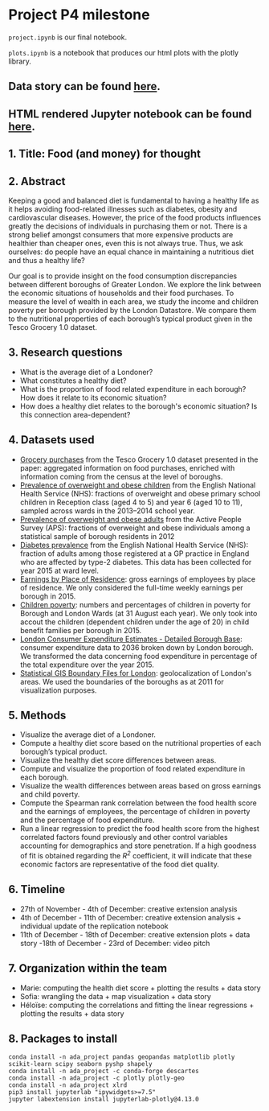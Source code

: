 # Project P4 milestone

```project.ipynb``` is our final notebook.

```plots.ipynb``` is a notebook that produces our html plots with the plotly library.
## Data story can be found [here](https://sofiadandjee.github.io).

## HTML rendered Jupyter notebook can be found [here](https://nbviewer.jupyter.org/github/SofiaDandjee/food_for_thought/blob/main/project.ipynb).

## 1. Title: Food (and money) for thought


## 2. Abstract
Keeping a good and balanced diet is fundamental to having a healthy life as it helps avoiding food-related illnesses such as diabetes, obesity and cardiovascular diseases. However, the price of the food products influences greatly the decisions of individuals in purchasing them or not. There is a strong belief amongst consumers that more expensive products are healthier than cheaper ones, even this is not always true. Thus, we ask ourselves: do people have an equal chance in maintaining a nutritious diet and thus a healthy life?

Our goal is to provide insight on the food consumption discrepancies between different boroughs of Greater London. We explore the link between the economic situations of households and their food purchases. To measure the level of wealth in each area, we study the income and children poverty per borough provided by the London Datastore. We compare them to the nutritional properties of each borough’s typical product given in the Tesco Grocery 1.0 dataset. 


## 3. Research questions
- What is the average diet of a Londoner?
- What constitutes a healthy diet?
- What is the proportion of food related expenditure in each borough? How does it relate to its economic situation?
- How does a healthy diet relates to the borough's economic situation? Is this connection area-dependent?


## 4. Datasets used
- [Grocery purchases](https://figshare.com/articles/dataset/Area-level_grocery_purchases/7796666?backTo=/collections/Tesco_Grocery_1_0/4769354) from the Tesco Grocery 1.0 dataset presented in the paper:  aggregated information on food purchases, enriched with information coming from the census at the level of boroughs.
- [Prevalence of overweight and obese children](https://data.london.gov.uk/dataset/prevalence-childhood-obesity-borough) from the English National Health Service (NHS): fractions of overweight and obese primary school children in Reception class (aged 4 to 5) and year 6 (aged 10 to 11), sampled across wards in the 2013–2014 school year.
- [Prevalence of overweight and obese adults](https://data.london.gov.uk/dataset/obesity-adults) from the Active People Survey (APS): fractions of overweight 
and obese individuals among a statistical sample of borough residents in 2012
- [Diabetes prevalence](https://digital.nhs.uk/data-and-information/publications/statistical/quality-and-outcomes-framework-achievement-prevalence-and-exceptions-data/quality-and-outcomes-framework-qof-2016-17) from the English National Health Service (NHS): fraction of adults among those registered 
at a GP practice in England who are affected by type-2 diabetes. This data has been collected for year 2015 at ward level.
- [Earnings by Place of Residence](https://data.london.gov.uk/dataset/earnings-place-residence-borough): gross earnings of employees by place of residence. We only considered the full-time weekly earnings per borough in 2015.
- [Children poverty](https://data.london.gov.uk/dataset/children-poverty-borough): numbers and percentages of children in poverty for Borough and London Wards (at 31 August each year). We only took into accout the children (dependent children under the age of 20) in child benefit families per borough in 2015.
- [London Consumer Expenditure Estimates - Detailed Borough Base](https://data.london.gov.uk/dataset/london-consumer-expenditure-estimates-2011-2036): consumer expenditure data to 2036 broken down by London borough. We transformed the data concerning food expenditure in percentage of the total expenditure over the year 2015.
- [Statistical GIS Boundary Files for London](https://data.london.gov.uk/dataset/statistical-gis-boundary-files-london): geolocalization of London's areas. We used the boundaries of the boroughs as at 2011 for visualization purposes.


## 5. Methods
- Visualize the average diet of a Londoner.
- Compute a healthy diet score based on the nutritional properties of each borough’s typical product.
- Visualize the healthy diet score differences between areas.
- Compute and visualize the proportion of food related expenditure in each borough.
- Visualize the wealth differences between areas based on gross earnings and child poverty.
- Compute the Spearman rank correlation between the food health score and the earnings of employees, the percentage of children in poverty and the percentage of food expenditure. 
- Run a linear regression to predict the food health score from the highest correlated factors found previously and other control variables accounting for demographics and store penetration. If a high goodness of fit is obtained regarding the <i>R<sup>2</sup></i> coefficient, it will indicate that these economic factors are representative of the food diet quality. 


## 6. Timeline
- 27th of November - 4th of December: creative extension analysis
- 4th of December - 11th of December: creative extension analysis + individual update of the replication notebook 
- 11th of December - 18th of December: creative extension plots + data story
-18th of December - 23rd of December: video pitch


## 7. Organization within the team
- Marie: computing the health diet score + plotting the results + data story
- Sofia: wrangling the data + map visualization + data story
- Héloïse: computing the correlations and fitting the linear regressions + plotting the results + data story

## 8. Packages to install

```conda create --name ada_project
conda install -n ada_project pandas geopandas matplotlib plotly scikit-learn scipy seaborn pyshp shapely
conda install -n ada_project -c conda-forge descartes
conda install -n ada_project -c plotly plotly-geo
conda install -n ada_project xlrd
pip3 install jupyterlab "ipywidgets>=7.5"
jupyter labextension install jupyterlab-plotly@4.13.0
